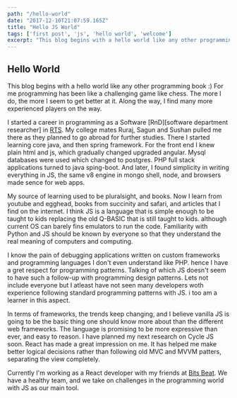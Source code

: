 ```yaml
---
path: "/hello-world"
date: "2017-12-10T21:07:59.165Z"
title: "Hello JS World"
tags: ['first post', 'js', 'hello world', 'welcome']
excerpt: "This blog begins with a hello world like any other programming book :)"
---
```


## Hello World

This blog begins with a hello world like any other programming book :)
For me programming has been like a challenging game like chess. The more I do, the more I seem to get better at it. Along the way, I find many more experienced players on the way.

I started a career in programming as a Software [RnD][software department researcher] in [RTS](http://rts.com.np "Real Time Solutions"). My college mates Ruraj, Sagun and Sushan pulled me there as they planned to go abroad for further studies. There I started learning core java, and then spring framework. For the front end I knew plain html and js, which gradually changed upgraded angular. Mysql databases were used which changed to postgres. PHP full stack applications turned to java sping-boot. And later, I found simplicity in writing everything in JS, the same v8 engine in mongo shell, node, and browsers made sence for web apps.

My source of learning used to be pluralsight, and books. Now I learn from youtube and egghead, books from succinity and safari, and articles that I find on the internet. I think JS is a language that is simple enough to be taught to kids replacing the old Q-BASIC that is still taught to kids. although current OS can barely fins emulators to run the code. Familiarity with Python and JS should be known by everyone so that they understand the real meaning of computers and computing.

I know the pain of debugging applications written on custom frameworks and programming languages I don't even understand like PHP. hence I have a gret respect for programming patterns. Talking of which JS doesn't seem to have such a follow-up with programming design patterns. Lets not include everyone but I atleast have not seen many developers woth experience following standard programming patterns with JS. i too am a learner in this aspect.

In terms of frameworks, the trends keep changing, and I believe vanilla JS is going to be the basic thing one should know more about than the different web frameworks. The language is promising to be more expressive than ever, and easy to reason. I have planned my next research on Cycle JS soon. React has made a great impression on me. It has helped me make better logical decisions rather than following old MVC and MVVM patters, separating the view completely.

Currently I'm working as a React developer with my friends at [Bits Beat](https://www.bitsbeat.com/ "Bits beat IT Solution"). We have a healthy team, and we take on challenges in the programming world with JS as our main tool.
